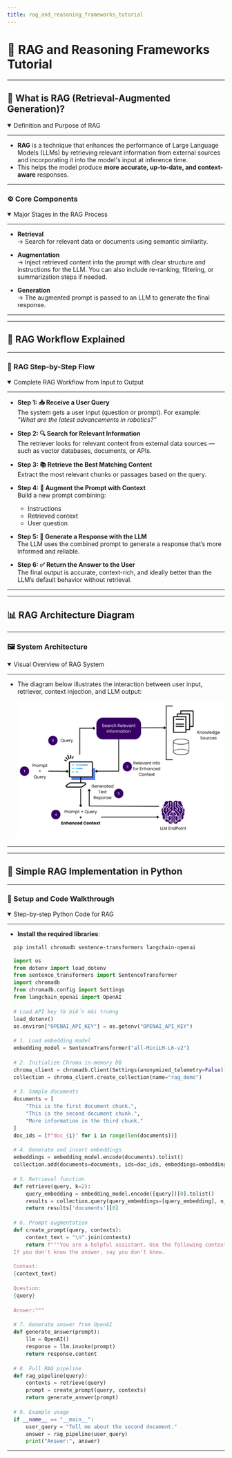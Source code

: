 ```yaml
---
title: rag_and_reasoning_frameworks_tutorial
---
```


# 🧠 RAG and Reasoning Frameworks Tutorial

---

## 🔷 What is RAG (Retrieval-Augmented Generation)?

<details - open>
<summary>Definition and Purpose of RAG</summary>

---

- **RAG** is a technique that enhances the performance of Large Language Models (LLMs) by retrieving relevant information from external sources and incorporating it into the model's input at inference time.
- This helps the model produce **more accurate, up-to-date, and context-aware** responses.

---

</details>

### ⚙️ Core Components
<details - open>
<summary>Major Stages in the RAG Process</summary>

---

- **Retrieval**  
  → Search for relevant data or documents using semantic similarity.

- **Augmentation**  
  → Inject retrieved content into the prompt with clear structure and instructions for the LLM. You can also include re-ranking, filtering, or summarization steps if needed.

- **Generation**  
  → The augmented prompt is passed to an LLM to generate the final response.

---

</details>

---

## 🔄 RAG Workflow Explained
---

### 🧭 RAG Step-by-Step Flow
<details - open>
<summary>Complete RAG Workflow from Input to Output</summary>

---

- **Step 1: 📥 Receive a User Query**  
  The system gets a user input (question or prompt). For example:  
  _"What are the latest advancements in robotics?"_

- **Step 2: 🔍 Search for Relevant Information**  
  The retriever looks for relevant content from external data sources — such as vector databases, documents, or APIs.

- **Step 3: 📚 Retrieve the Best Matching Content**  
  Extract the most relevant chunks or passages based on the query.

- **Step 4: 🧩 Augment the Prompt with Context**  
  Build a new prompt combining:
  - Instructions  
  - Retrieved context  
  - User question

- **Step 5: 🧠 Generate a Response with the LLM**  
  The LLM uses the combined prompt to generate a response that’s more informed and reliable.

- **Step 6: ✅ Return the Answer to the User**  
  The final output is accurate, context-rich, and ideally better than the LLM’s default behavior without retrieval.

---

</details>

---

## 📊 RAG Architecture Diagram
---

### 🖼️ System Architecture
<details - open>
<summary>Visual Overview of RAG System</summary>

---

- The diagram below illustrates the interaction between user input, retriever, context injection, and LLM output:

  ![RAG Architecture](RAG_Architecture.png)

---

</details>

---

## 🧪 Simple RAG Implementation in Python
---

### 🧰 Setup and Code Walkthrough
<details - open>
<summary>Step-by-step Python Code for RAG</summary>

---

- **Install the required libraries**:
```bash
  pip install chromadb sentence-transformers langchain-openai
```
```python
  import os
  from dotenv import load_dotenv
  from sentence_transformers import SentenceTransformer
  import chromadb
  from chromadb.config import Settings
  from langchain_openai import OpenAI

  # Load API key từ biến môi trường
  load_dotenv()
  os.environ["OPENAI_API_KEY"] = os.getenv("OPENAI_API_KEY")

  # 1. Load embedding model
  embedding_model = SentenceTransformer("all-MiniLM-L6-v2")

  # 2. Initialize Chroma in-memory DB
  chroma_client = chromadb.Client(Settings(anonymized_telemetry=False))
  collection = chroma_client.create_collection(name="rag_demo")

  # 3. Sample documents
  documents = [
      "This is the first document chunk.",
      "This is the second document chunk.",
      "More information in the third chunk."
  ]
  doc_ids = [f"doc_{i}" for i in range(len(documents))]

  # 4. Generate and insert embeddings
  embeddings = embedding_model.encode(documents).tolist()
  collection.add(documents=documents, ids=doc_ids, embeddings=embeddings)

  # 5. Retrieval function
  def retrieve(query, k=2):
      query_embedding = embedding_model.encode([query])[0].tolist()
      results = collection.query(query_embeddings=[query_embedding], n_results=k)
      return results['documents'][0]

  # 6. Prompt augmentation
  def create_prompt(query, contexts):
      context_text = "\n".join(contexts)
      return f"""You are a helpful assistant. Use the following context to answer the question.
  If you don't know the answer, say you don't know.

  Context:
  {context_text}

  Question:
  {query}

  Answer:"""

  # 7. Generate answer from OpenAI
  def generate_answer(prompt):
      llm = OpenAI()
      response = llm.invoke(prompt)
      return response.content

  # 8. Full RAG pipeline
  def rag_pipeline(query):
      contexts = retrieve(query)
      prompt = create_prompt(query, contexts)
      return generate_answer(prompt)

  # 9. Example usage
  if __name__ == "__main__":
      user_query = "Tell me about the second document."
      answer = rag_pipeline(user_query)
      print("Answer:", answer)
  ```

---

</details>



